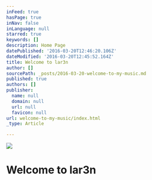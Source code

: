 ```yaml
---
inFeed: true
hasPage: true
inNav: false
inLanguage: null
starred: true
keywords: []
description: Home Page
datePublished: '2016-03-20T12:46:20.106Z'
dateModified: '2016-03-20T12:45:52.164Z'
title: Welcome to lar3n
author: []
sourcePath: _posts/2016-03-20-welcome-to-my-music.md
published: true
authors: []
publisher:
  name: null
  domain: null
  url: null
  favicon: null
url: welcome-to-my-music/index.html
_type: Article

---
```

![](https://s3-us-west-2.amazonaws.com/the-grid-img/p/d63739449bef38a1b1ba052ce78eabc094f4ed9c.jpg)

# Welcome to lar3n